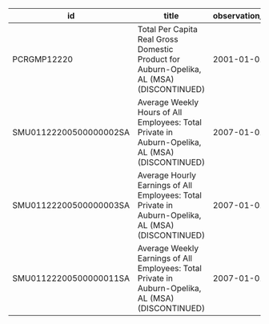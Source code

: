 | id                     | title                                                                                              | observation_start   | observation_end   |
|------------------------|----------------------------------------------------------------------------------------------------|---------------------|-------------------|
| PCRGMP12220            | Total Per Capita Real Gross Domestic Product for Auburn-Opelika, AL (MSA) (DISCONTINUED)           | 2001-01-01          | 2017-01-01        |
| SMU01122200500000002SA | Average Weekly Hours of All Employees: Total Private in Auburn-Opelika, AL (MSA) (DISCONTINUED)    | 2007-01-01          | 2022-03-01        |
| SMU01122200500000003SA | Average Hourly Earnings of All Employees: Total Private in Auburn-Opelika, AL (MSA) (DISCONTINUED) | 2007-01-01          | 2022-03-01        |
| SMU01122200500000011SA | Average Weekly Earnings of All Employees: Total Private in Auburn-Opelika, AL (MSA) (DISCONTINUED) | 2007-01-01          | 2022-03-01        |